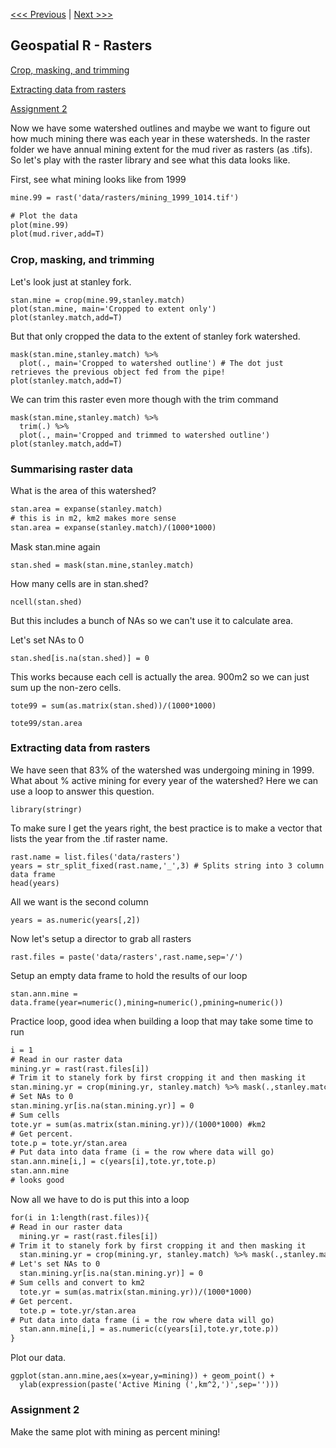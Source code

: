[<<< Previous](Part4.md) | [Next >>>](Part6.md)  

## Geospatial R - Rasters

[Crop, masking, and trimming](#crop-masking-and-trimming)

[Extracting data from rasters](#extracting-data-from-rasters)

[Assignment 2](#assignment-2)

Now we have some watershed outlines and maybe we want to figure out how much mining there was each year in these watersheds. 
In the raster folder we have annual mining extent for the mud river as rasters (as .tifs). 
So let's play with the raster library and see what this data looks like. 

First, see what mining looks like from 1999
```diff
mine.99 = rast('data/rasters/mining_1999_1014.tif')

# Plot the data
plot(mine.99)
plot(mud.river,add=T)
```

### Crop, masking, and trimming

Let's look just at stanley fork. 
```
stan.mine = crop(mine.99,stanley.match)
plot(stan.mine, main='Cropped to extent only')
plot(stanley.match,add=T)
```
But that only cropped the data to the extent of stanley fork watershed. 
```
mask(stan.mine,stanley.match) %>% 
  plot(., main='Cropped to watershed outline') # The dot just retrieves the previous object fed from the pipe!
plot(stanley.match,add=T)
```
We can trim this raster even more though with the trim command
```
mask(stan.mine,stanley.match) %>% 
  trim(.) %>%
  plot(., main='Cropped and trimmed to watershed outline')
plot(stanley.match,add=T)
```

### Summarising raster data

What is the area of this watershed?
```diff
stan.area = expanse(stanley.match) 
# this is in m2, km2 makes more sense
stan.area = expanse(stanley.match)/(1000*1000)
```
Mask stan.mine again
```
stan.shed = mask(stan.mine,stanley.match)
```
How many cells are in stan.shed? 
```
ncell(stan.shed)
```
But this includes a bunch of NAs so we can't use it to calculate area. 

Let's set NAs to 0
```
stan.shed[is.na(stan.shed)] = 0
```
This works because each cell is actually the area. 900m2 so we can just sum up the non-zero cells. 
```
tote99 = sum(as.matrix(stan.shed))/(1000*1000)

tote99/stan.area
```

### Extracting data from rasters 

We have seen that 83% of the watershed was undergoing mining in 1999. 
What about % active mining for every year of the watershed? 
Here we can use a loop to answer this question. 

```
library(stringr)
```
To make sure I get the years right, the best practice is to make a vector that lists the year from the .tif raster name. 
```
rast.name = list.files('data/rasters')
years = str_split_fixed(rast.name,'_',3) # Splits string into 3 column data frame
head(years)
```
All we want is the second column
```
years = as.numeric(years[,2])
```
Now let's setup a director to grab all rasters
```
rast.files = paste('data/rasters',rast.name,sep='/')
```
Setup an empty data frame to hold the results of our loop
```
stan.ann.mine = data.frame(year=numeric(),mining=numeric(),pmining=numeric())
```
Practice loop, good idea when building a loop that may take some time to run
```diff
i = 1
# Read in our raster data 
mining.yr = rast(rast.files[i])
# Trim it to stanely fork by first cropping it and then masking it
stan.mining.yr = crop(mining.yr, stanley.match) %>% mask(.,stanley.match)
# Set NAs to 0
stan.mining.yr[is.na(stan.mining.yr)] = 0
# Sum cells
tote.yr = sum(as.matrix(stan.mining.yr))/(1000*1000) #km2
# Get percent.
tote.p = tote.yr/stan.area
# Put data into data frame (i = the row where data will go)
stan.ann.mine[i,] = c(years[i],tote.yr,tote.p)
stan.ann.mine 
# looks good
```
Now all we have to do is put this into a loop
```diff
for(i in 1:length(rast.files)){
# Read in our raster data 
  mining.yr = rast(rast.files[i])
# Trim it to stanely fork by first cropping it and then masking it
  stan.mining.yr = crop(mining.yr, stanley.match) %>% mask(.,stanley.match)
# Let's set NAs to 0
  stan.mining.yr[is.na(stan.mining.yr)] = 0
# Sum cells and convert to km2
  tote.yr = sum(as.matrix(stan.mining.yr))/(1000*1000) 
# Get percent.
  tote.p = tote.yr/stan.area
# Put data into data frame (i = the row where data will go)
  stan.ann.mine[i,] = as.numeric(c(years[i],tote.yr,tote.p))
}
```

Plot our data.
```
ggplot(stan.ann.mine,aes(x=year,y=mining)) + geom_point() +
  ylab(expression(paste('Active Mining (',km^2,')',sep='')))
```


### Assignment 2

Make the same plot with mining as percent mining!
